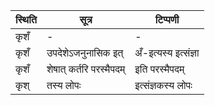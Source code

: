 | स्थिति | सूत्र | टिप्पणी |
| ----- | ------- | ------ |
| कृशँ | - | - |
| कृशँ | उपदेशेऽजनुनासिक इत् | अँ-इत्यस्य इत्संज्ञा |
| कृशँ | शेषात् कर्तरि परस्मैपदम् | इति परस्मैपदम् |
| कृश् | तस्य लोपः | इत्संज्ञकस्य लोपः |
